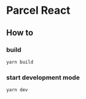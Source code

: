 # Parcel React

## How to

### build

```bash
yarn build
```

### start development mode

```bash
yarn dev
```
